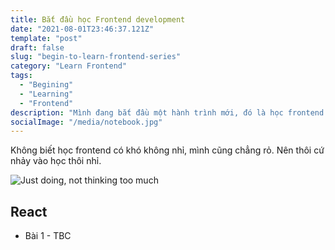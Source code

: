```yaml
---
title: Bắt đầu học Frontend development
date: "2021-08-01T23:46:37.121Z"
template: "post"
draft: false
slug: "begin-to-learn-frontend-series"
category: "Learn Frontend"
tags:
  - "Begining"
  - "Learning"
  - "Frontend"
description: "Mình đang bắt đầu một hành trình mới, đó là học frontend development. Thôi, không nói nhiều nữa, nhảy vào học thôi"
socialImage: "/media/notebook.jpg"
---
```


Không biết học frontend có khó không nhỉ, mình cũng chẳng rỏ. Nên thôi cứ nhảy vào học thôi nhỉ.

![Just doing, not thinking too much](/media/notebook.jpg)

## React
* Bài 1 - TBC

